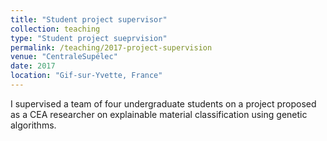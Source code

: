 ```yaml
---
title: "Student project supervisor"
collection: teaching
type: "Student project sueprvision"
permalink: /teaching/2017-project-supervision
venue: "CentraleSupélec"
date: 2017
location: "Gif-sur-Yvette, France"
---
```

I supervised a team of four undergraduate students on a project proposed as a CEA researcher on explainable material classification using genetic algorithms.
